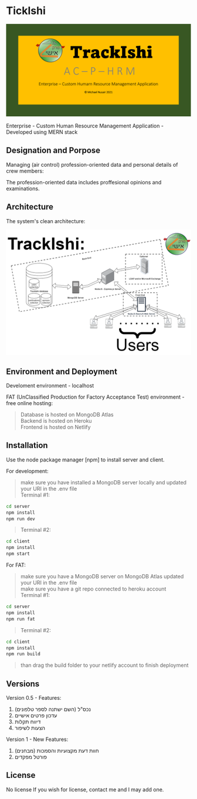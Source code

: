 # TickIshi

![alt text](https://github.com/MNPCMW6444/TrackIshi/blob/main_react/more/documentation/info/repository-card.png?raw=true)

Enterprise - Custom Human Resource Management Application - Developed using MERN stack

## Designation and Porpose

Managing (air control) profession-oriented data and personal details of crew members:

The profession-oriented data includes proffesional opinions and examinations.

## Architecture

The system's clean architecture:

![alt text](https://github.com/MNPCMW6444/TrackIshi/blob/main_react/more/documentation/architecture/system%20architecture.png?raw=true)

## Environment and Deployment

Develoment environment - localhost

FAT (UnClassified Production for Factory Acceptance Test) environment - free online hosting:

> Database is hosted on MongoDB Atlas<br />
> Backend is hosted on Heroku<br />
> Frontend is hosted on Netlify<br />

## Installation

Use the node package manager [npm] to install server and client.

For development:

> make sure you have installed a MongoDB server locally and updated your URI in the .env file<br />
> Terminal #1:<br />

```bash
cd server
npm install
npm run dev
```

> Terminal #2: <br />

```bash
cd client
npm install
npm start
```

For FAT:

> make sure you have a MongoDB server on MongoDB Atlas updated your URI in the .env file <br />
> make sure you have a git repo connected to heroku account <br />
> Terminal #1: <br />

```bash
cd server
npm install
npm run fat
```

> Terminal #2: <br />

```bash
cd client
npm install
npm run build
```

> than drag the build folder to your netlify account to finish deployment<br />

## Versions

Version 0.5 - Features:

1. נכס"ל (השם ישתנה לספר טלפונים)
2. עדכון פרטים אישיים
3. דיווח תקלות
4. הצעות לשיפור

Version 1 - New Features:

1. חוות דעת מקצועיות והסמכות (מבחנים)
2. פורטל מפקדים

## License

No license
If you wish for license, contact me and I may add one.
